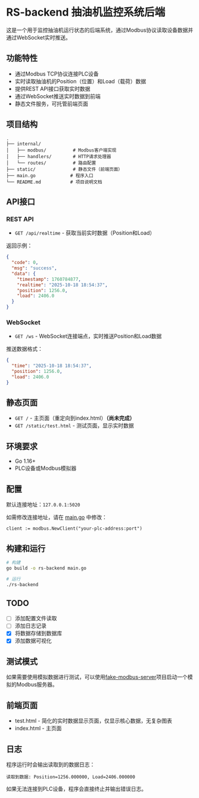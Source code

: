 # RS-backend 抽油机监控系统后端

这是一个用于监控抽油机运行状态的后端系统，通过Modbus协议读取设备数据并通过WebSocket实时推送。

## 功能特性

- 通过Modbus TCP协议连接PLC设备
- 实时读取抽油机的Position（位置）和Load（载荷）数据
- 提供REST API接口获取实时数据
- 通过WebSocket推送实时数据到前端
- 静态文件服务，可托管前端页面

## 项目结构

```
.
├── internal/
│   ├── modbus/          # Modbus客户端实现
│   ├── handlers/        # HTTP请求处理器
│   └── routes/          # 路由配置
├── static/              # 静态文件（前端页面）
├── main.go             # 程序入口
└── README.md           # 项目说明文档
```

## API接口

### REST API

- `GET /api/realtime` - 获取当前实时数据（Position和Load）

返回示例：
```json
{
  "code": 0,
  "msg": "success",
  "data": {
    "timestamp": 1760784877,
    "realtime": "2025-10-18 18:54:37",
    "position": 1256.0,
    "load": 2406.0
  }
}
```

### WebSocket

- `GET /ws` - WebSocket连接端点，实时推送Position和Load数据

推送数据格式：
```json
{
  "time": "2025-10-18 18:54:37",
  "position": 1256.0,
  "load": 2406.0
}
```

## 静态页面

- `GET /` - 主页面（重定向到index.html）__（尚未完成）__
- `GET /static/test.html` - 测试页面，显示实时数据

## 环境要求

- Go 1.16+
- PLC设备或Modbus模拟器

## 配置

默认连接地址：`127.0.0.1:5020`

如需修改连接地址，请在 [main.go](file:///home/way/GolandProjects/RS-backend/main.go) 中修改：


```
client := modbus.NewClient("your-plc-address:port")
```
## 构建和运行

```bash
# 构建
go build -o rs-backend main.go

# 运行
./rs-backend
```
## TODO
- [ ] 添加配置文件读取
- [ ] 添加日志记录
- [x] 将数据存储到数据库
- [x] 添加数据可视化
## 测试模式

如果需要使用模拟数据进行测试，可以使用[fake-modbus-server](https://github.com/WAYYYAW/fake-modbus-server)项目启动一个模拟的Modbus服务器。

## 前端页面

- test.html - 简化的实时数据显示页面，仅显示核心数据，无复杂图表
- index.html - 主页面

## 日志

程序运行时会输出读取到的数据日志：
```
读取到数据: Position=1256.000000, Load=2406.000000
```

如果无法连接到PLC设备，程序会直接终止并输出错误日志。